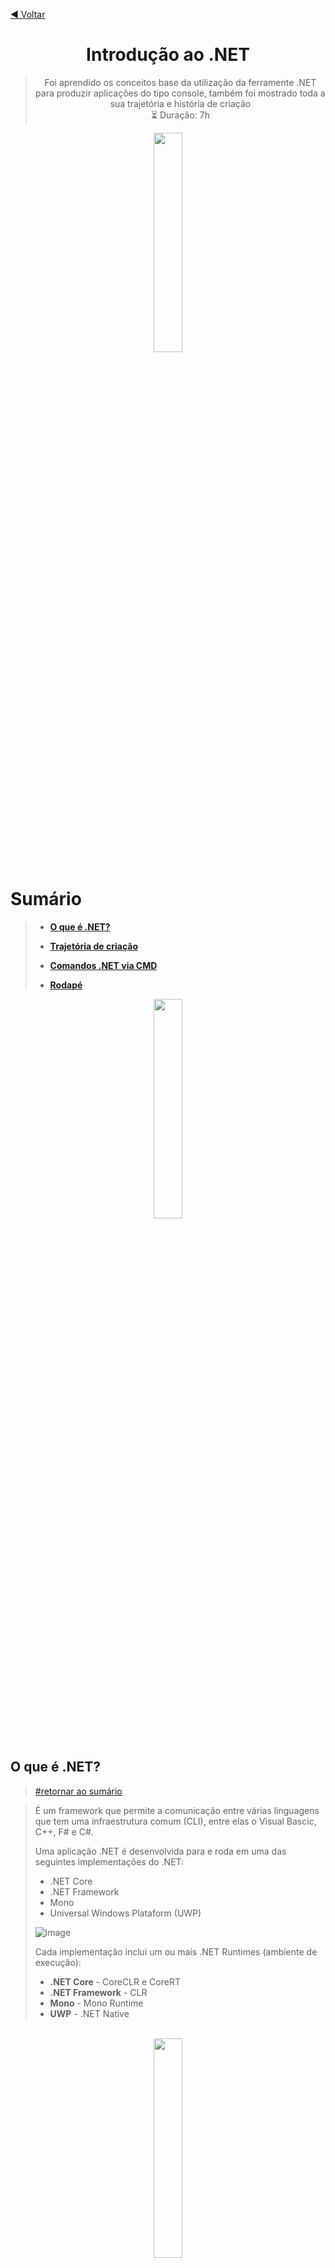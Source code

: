 <span id="header"/>

<a href="https://github.com/Delgado-tech/dio-bootcamp-avanade-projetos">◀ Voltar</a>

<div align="center">

# Introdução ao .NET
> Foi aprendido os conceitos base da utilização da ferramente .NET para produzir aplicações do tipo console, também foi mostrado toda a sua trajetória e história de criação  
> ⏳ Duração: 7h

</div>

<div align="center">
  <img name="borda-divisora-cima" src="https://user-images.githubusercontent.com/60985347/144115785-57af7916-729a-4dc8-aa8b-4ec1e51e8dd1.png" width="30%"/>
</div>


<span id="summary">

# Sumário
> - **<a href="#topic1">O que é .NET?</a>**
> - **<a href="#topic2">Trajetória de criação</a>**
> - **<a href="#topic3">Comandos .NET via CMD</a>**
>
> - **<a href="#footer">Rodapé</a>**


<div align="center">
  <img name="borda-divisora-baixo" src="https://user-images.githubusercontent.com/60985347/144116278-04e3380a-d516-4017-916c-62301948b09b.png" width="30%"/>
</div>

<br>

<span id="topic1"/>

## O que é .NET?
> <a href="#summary">#retornar ao sumário</a>

> É um framework que permite a comunicação entre várias linguagens que tem uma infraestrutura comum (CLI), entre elas o Visual Bascic, C++, F# e C#.
> 
> Uma aplicação .NET é desenvolvida para e roda em uma das seguintes implementações do .NET:
> - .NET Core
> - .NET Framework
> - Mono
> - Universal Windows Plataform (UWP)
>
> ![image](https://user-images.githubusercontent.com/60985347/148050890-7d99c4f8-81a2-495c-a1a6-469c29ff2b88.png)
>
> Cada implementação inclui um ou mais .NET Runtimes (ambiente de execução):
> - **.NET Core** - CoreCLR e CoreRT
> - **.NET Framework** - CLR
> - **Mono** - Mono Runtime
> - **UWP** - .NET Native

<br>

<div align="center">
  <img name="borda-divisora-baixo" src="https://user-images.githubusercontent.com/60985347/144116278-04e3380a-d516-4017-916c-62301948b09b.png" width="30%"/>
</div>


<span id="topic2"/>

## Trajetória .NET
> <a href="#summary">#retornar ao sumário</a>


<br>
<br>
<br>
<br>

<span id="footer"/>
  
> <div align="center"><a href="#header">Voltar ao topo</a></div>
  


  
<div align="center">
  <img name="borda-divisora-baixo" src="https://user-images.githubusercontent.com/60985347/144116278-04e3380a-d516-4017-916c-62301948b09b.png" width="30%"/>
</div>
